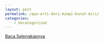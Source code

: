 ```yaml
---
layout: post
permalink: /apa-arti-dari-mimpi-bunuh-diri/
categories:
    - Uncategorized
---
```


[Baca Selengkapnya](/09)